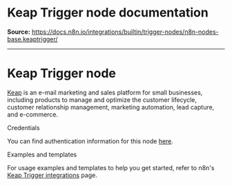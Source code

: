 # Keap Trigger node documentation

**Source:** https://docs.n8n.io/integrations/builtin/trigger-nodes/n8n-nodes-base.keaptrigger/

---

# Keap Trigger node

[Keap](https://keap.com/) is an e-mail marketing and sales platform for small businesses, including products to manage and optimize the customer lifecycle, customer relationship management, marketing automation, lead capture, and e-commerce.

Credentials

You can find authentication information for this node [here](../../credentials/keap/).

Examples and templates

For usage examples and templates to help you get started, refer to n8n's [Keap Trigger integrations](https://n8n.io/integrations/keap-trigger/) page.
